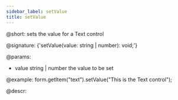```yaml
---
sidebar_label: setValue
title: setValue
---          
```


@short: sets the value for a Text control

@signature: {'setValue(value: string | number): void;'}

@params:
- value     string | number     the value to be set  

@example:
form.getItem("text").setValue("This is the Text control");

@descr:
